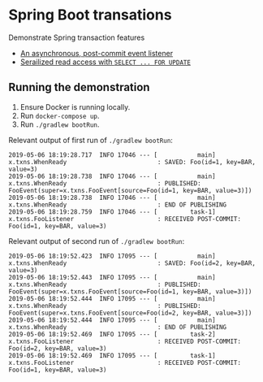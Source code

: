 # Spring Boot transations

Demonstrate Spring transaction features

* [An asynchronous, post-commit event listener](src/test/java/x/txns/DatabaseTest.java)
* [Serailized read access with `SELECT ... FOR UPDATE`](src/test/java/x/txns/RowLockTest.java)

## Running the demonstration

1. Ensure Docker is running locally.
2. Run `docker-compose up`.
3. Run `./gradlew bootRun`.

Relevant output of first run of `./gradlew bootRun`:

```
2019-05-06 18:19:28.717  INFO 17046 --- [           main] x.txns.WhenReady                         : SAVED: Foo(id=1, key=BAR, value=3)
2019-05-06 18:19:28.738  INFO 17046 --- [           main] x.txns.WhenReady                         : PUBLISHED: FooEvent(super=x.txns.FooEvent[source=Foo(id=1, key=BAR, value=3)])
2019-05-06 18:19:28.738  INFO 17046 --- [           main] x.txns.WhenReady                         : END OF PUBLISHING
2019-05-06 18:19:28.759  INFO 17046 --- [         task-1] x.txns.FooListener                       : RECEIVED POST-COMMIT: Foo(id=1, key=BAR, value=3)
```

Relevant output of second run of `./gradlew bootRun`:

```
2019-05-06 18:19:52.423  INFO 17095 --- [           main] x.txns.WhenReady                         : SAVED: Foo(id=2, key=BAR, value=3)
2019-05-06 18:19:52.443  INFO 17095 --- [           main] x.txns.WhenReady                         : PUBLISHED: FooEvent(super=x.txns.FooEvent[source=Foo(id=1, key=BAR, value=3)])
2019-05-06 18:19:52.444  INFO 17095 --- [           main] x.txns.WhenReady                         : PUBLISHED: FooEvent(super=x.txns.FooEvent[source=Foo(id=2, key=BAR, value=3)])
2019-05-06 18:19:52.444  INFO 17095 --- [           main] x.txns.WhenReady                         : END OF PUBLISHING
2019-05-06 18:19:52.469  INFO 17095 --- [         task-2] x.txns.FooListener                       : RECEIVED POST-COMMIT: Foo(id=2, key=BAR, value=3)
2019-05-06 18:19:52.469  INFO 17095 --- [         task-1] x.txns.FooListener                       : RECEIVED POST-COMMIT: Foo(id=1, key=BAR, value=3)
```
